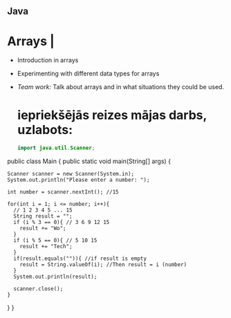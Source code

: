 ## Java 
# Arrays |

- Introduction in arrays
- Experimenting with different data types for arrays
- _Team work:_ Talk about arrays and in what situations they could be used.

  # iepriekšējās reizes mājas darbs, uzlabots:
  ```java
  import java.util.Scanner;

public class Main {
  public static void main(String[] args) {

    Scanner scanner = new Scanner(System.in);
    System.out.println("Please enter a number: ");

    int number = scanner.nextInt(); //15

    for(int i = 1; i <= number; i++){
      // 1 2 3 4 5 ... 15
      String result = "";
      if (i % 3 == 0){ // 3 6 9 12 15
        result += "Wo";
      } 
      if (i % 5 == 0){ // 5 10 15
        result += "Tech";
      } 
      if(result.equals("")){ //if result is empty
        result = String.valueOf(i); //Then result = i (number)
      }
      System.out.println(result);

      scanner.close();
    }
  }
}
```
